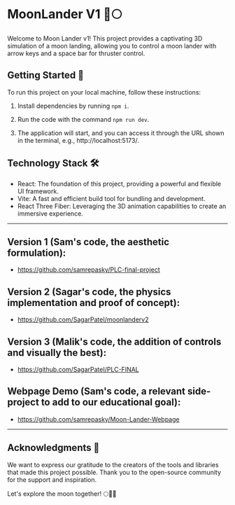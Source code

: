 # MoonLander V1 🚀🌕

Welcome to Moon Lander v1! This project provides a captivating 3D simulation of a moon landing, allowing you to control a moon lander with arrow keys and a space bar for thruster control.

## Getting Started 🚀

To run this project on your local machine, follow these instructions:

1. Install dependencies by running `npm i`.

2. Run the code with the command `npm run dev`.

3. The application will start, and you can access it through the URL shown in the terminal, e.g., http://localhost:5173/.

## Technology Stack 🛠️

- React: The foundation of this project, providing a powerful and flexible UI framework.
- Vite: A fast and efficient build tool for bundling and development.
- React Three Fiber: Leveraging the 3D animation capabilities to create an immersive experience.

---

## Version 1 (Sam's code, the aesthetic formulation):
- https://github.com/samrepasky/PLC-final-project

## Version 2 (Sagar's code, the physics implementation and proof of concept):
- https://github.com/SagarPateI/moonlanderv2

## Version 3 (Malik's code, the addition of controls and visually the best):
- https://github.com/SagarPateI/PLC-FINAL

## Webpage Demo (Sam's code, a relevant side-project to add to our educational goal):
- https://github.com/samrepasky/Moon-Lander-Webpage 

---

## Acknowledgments 🙏

We want to express our gratitude to the creators of the tools and libraries that made this project possible. Thank you to the open-source community for the support and inspiration.

Let's explore the moon together! 🌕🌌🌠
